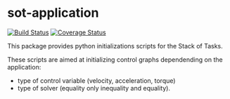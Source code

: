 sot-application
===============

[![Build Status](https://travis-ci.org/stack-of-tasks/sot-application.png?branch=master)](https://travis-ci.org/stack-of-tasks/sot-application)
[![Coverage Status](https://coveralls.io/repos/stack-of-tasks/sot-application/badge.png)](https://coveralls.io/r/stack-of-tasks/sot-application)

This package provides python initializations scripts for the Stack of
Tasks.

These scripts are aimed at initializing control graphs dependending on
the application:

 - type of control variable (velocity, acceleration, torque)
 - type of solver (equality only inequality and equality).

